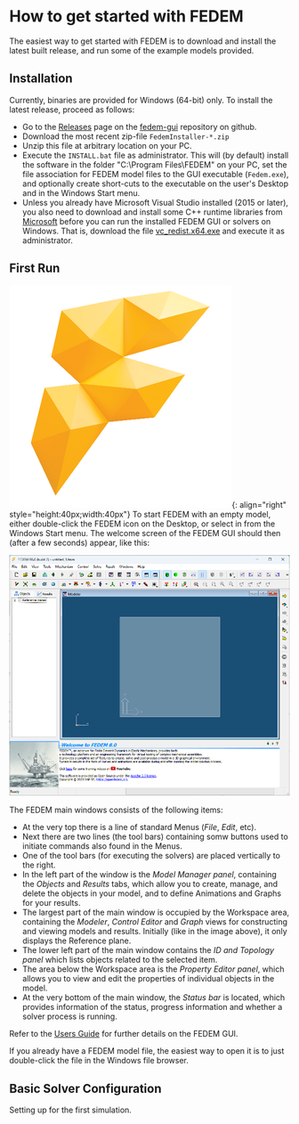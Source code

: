 # How to get started with FEDEM

The easiest way to get started with FEDEM is to download and install
the latest built release, and run some of the example models provided.

## Installation

Currently, binaries are provided for Windows (64-bit) only.
To install the latest release, proceed as follows:

* Go to the [Releases](https://github.com/SAP/fedem-gui/releases) page
  on the [fedem-gui](https://github.com/SAP/fedem-gui) repository on github.
* Download the most recent zip-file `FedemInstaller-*.zip`
* Unzip this file at arbitrary location on your PC.
* Execute the `INSTALL.bat` file as administrator.
  This will (by default) install the software in the folder "C:\Program Files\FEDEM"
  on your PC, set the file association for FEDEM model files to the GUI executable
  (`Fedem.exe`), and optionally create short-cuts to the executable on the user's Desktop
  and in the Windows Start menu.
* Unless you already have Microsoft Visual Studio installed (2015 or later),
  you also need to download and install some C++ runtime libraries from
  [Microsoft](https://learn.microsoft.com/en-us/cpp/windows/latest-supported-vc-redist?view=msvc-170)
  before you can run the installed FEDEM GUI or solvers on Windows.
  That is, download the file [vc_redist.x64.exe](https://aka.ms/vs/17/release/vc_redist.x64.exe)
  and execute it as administrator.

## First Run

![FEDEM](images/logo.png){: align="right" style="height:40px;width:40px"}
To start FEDEM with an empty model, either double-click the FEDEM icon on the Desktop,
or select in from the Windows Start menu. The welcome screen of the FEDEM GUI
should then (after a few seconds) appear, like this:

![Welcome to FEDEM](images/FedemWelcome.png)

The FEDEM main windows consists of the following items:

* At the very top there is a line of standard Menus (_File_, _Edit_, etc).
* Next there are two lines (the tool bars) containing somw buttons used to
  initiate commands also found in the Menus.
* One of the tool bars (for executing the solvers) are placed vertically to the right.
* In the left part of the window is the _Model Manager panel_, containing
  the _Objects_ and _Results_ tabs, which allow you to create, manage, and delete
  the objects in your model, and to define Animations and Graphs for your results.
* The largest part of the main window is occupied by the Workspace area,
  containing the _Modeler_, _Control Editor_ and _Graph_ views for constructing
  and viewing models and results. Initially (like in the image above),
  it only displays the Reference plane.
* The lower left part of the main window contains the _ID and Topology panel_
  which lists objects related to the selected item.
* The area below the Workspace area is the _Property Editor panel_,
  which allows you to view and edit the properties of individual objects in the model.
* At the very bottom of the main window, the _Status bar_ is located,
  which provides information of the status, progress information
  and whether a solver process is running.

Refer to the [Users Guide](fedem_docs/FedemUsersGuide.pdf) for further details on the FEDEM GUI.

If you already have a FEDEM model file, the easiest way to open it is to just double-click the file in the Windows file browser.

## Basic Solver Configuration

Setting up for the first simulation.
